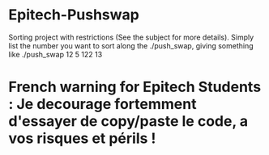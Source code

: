 # Epitech-Pushswap
Sorting project with restrictions (See the subject for more details).
Simply list the number you want to sort along the ./push_swap, giving something like ./push_swap 12 5 122 13
# French warning for Epitech Students : Je decourage fortemment d'essayer de copy/paste le code, a vos risques et périls !
